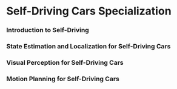 # Self-Driving Cars Specialization
### Introduction to Self-Driving 

### State Estimation and Localization for Self-Driving Cars

### Visual Perception for Self-Driving Cars

### Motion Planning for Self-Driving Cars

